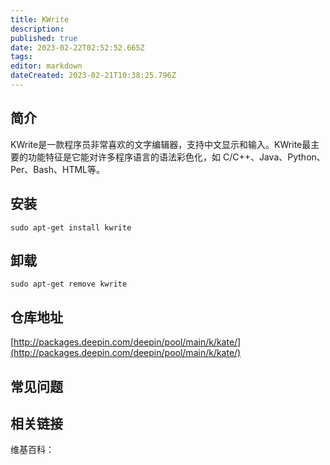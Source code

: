 ```yaml
---
title: KWrite
description: 
published: true
date: 2023-02-22T02:52:52.665Z
tags: 
editor: markdown
dateCreated: 2023-02-21T10:38:25.796Z
---
```


## 简介

KWrite是一款程序员非常喜欢的文字编辑器，支持中文显示和输入。KWrite最主要的功能特征是它能对许多程序语言的语法彩色化，如 C/C++、Java、Python、Per、Bash、HTML等。

## 安装

`sudo apt-get install kwrite`

## 卸载

`sudo apt-get remove kwrite`

## 仓库地址

[http://packages.deepin.com/deepin/pool/main/k/kate/](http://packages.deepin.com/deepin/pool/main/k/kate/)


## 常见问题


## 相关链接

维基百科：
